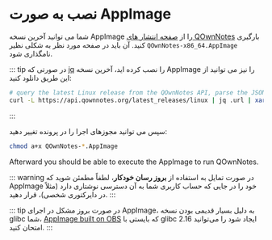 # نصب به صورت AppImage

شما می توانید آخرین نسخه AppImage را از [صفحه انتشار های QOwnNotes](https://github.com/pbek/QOwnNotes/releases) بارگیری کنید. آن باید در صفحه مورد نظر به شکلی نظیر `QOwnNotes-x86_64.AppImage` نامگذاری شود.

::: tip
در صورتی که [jq](https://stedolan.github.io/jq/) را نصب کرده اید، آخرین نسخه AppImage را نیز می توانید از این طریق دانلود کنید:

```bash
# query the latest Linux release from the QOwnNotes API, parse the JSON for the URL and download it
curl -L https://api.qownnotes.org/latest_releases/linux | jq .url | xargs curl -Lo QOwnNotes-x86_64.AppImage
```
:::

سپس می توانید مجوزهای اجرا را در پرونده تغییر دهید:

```bash
chmod a+x QOwnNotes-*.AppImage
```

Afterward you should be able to execute the AppImage to run QOwnNotes.

::: warning
در صورت تمایل به استفاده از **بروز رسان خودکار**، لطفاً مطمئن شوید که AppImage خود را در جایی که حساب کاربری شما به آن دسترسی نوشتاری دارد (مثلاً در دایرکتوری شخصی)، قرار دهید.
:::

::: tip
در صورت بروز مشکل در اجرای AppImage، به دلیل بسیار قدیمی بودن نسخه glibc شما، [AppImage built on OBS](https://download.opensuse.org/repositories/home:/pbek:/QOwnNotes/AppImage/QOwnNotes-latest-x86_64.AppImage) که بایستی با glibc 2.16 ایجاد شود را می‌توانید امتحان کنید.
:::
